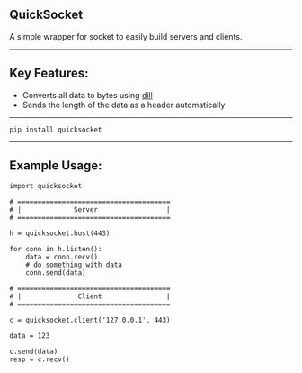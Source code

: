 QuickSocket
-

A simple wrapper for socket to easily build servers and clients.

---

Key Features:
-
- Converts all data to bytes using [dill](https://github.com/uqfoundation/dill)
- Sends the length of the data as a header automatically
---
`pip install quicksocket`

---

Example Usage:
-
```
import quicksocket

# ======================================
# |             Server                 |
# ======================================

h = quicksocket.host(443)

for conn in h.listen():
    data = conn.recv()
    # do something with data
    conn.send(data)

# ======================================
# |              Client                |
# ======================================

c = quicksocket.client('127.0.0.1', 443)

data = 123

c.send(data)
resp = c.recv()
```
